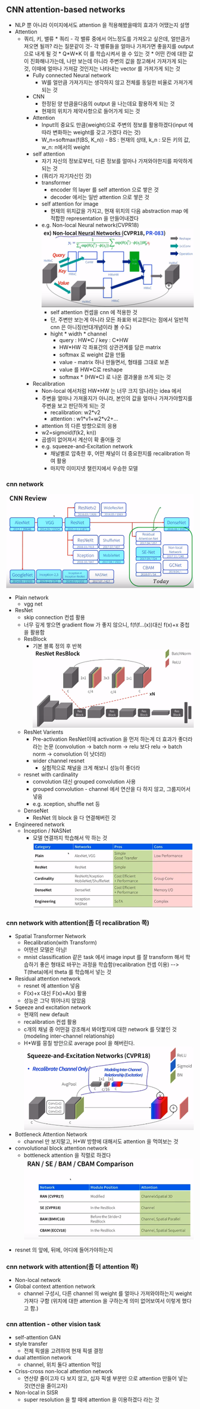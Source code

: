 ## CNN attention-based networks
* NLP 뿐 아니라 이미지에서도 attention 을 적용해봤을때의 효과가 어땠는지 설명
* Attention
  * 쿼리, 키, 밸류 
		* 쿼리 - 각 밸류 중에서 어느정도를 가져오고 싶은데, 얼만큼가져오면 될까? 라는 질문같이 것- 각 밸류들을 얼마나 가져가면 좋을지를 output 으로 내게 될 것
		* Q\*W\*K 이  를 학습시켜서 쓸 수 있는 것
		* 어떤 칸에 대한 값이 진화해나가는데, 나만 보는데 아니라 주변의 값을 참고해서 가져가게 되는 것, 이때에 얼마나 가져갈 것인지는 나타내는 vector 를 가져가게 되는 것
	* Fully connected Neural network
		* W를 얼만큼 가져가지는 생각하지 않고 전체를 동일한 비율로 가져가게 되는 것
	* CNN
		* 한정된 양 만큼을다음의 output 을 나는데요 활용하게 되는 것
		* 현재의 위치가 제약사항으로 들어가게 되는 것
	* Attention
		* Input의 중요도 만큼(weight)으로 주변의 정보를 활용하겠다(input 에 따라 변화하는 weight를 갖고 가겠다 라는 것)
		* W_n=softmax(f(BS, K_n)) - BS : 현재의 상태, k_n : 모든 키의 값, w_n: n에서의 weight
	* self attention
		* 자기 자신의 정보로부터, 다른 정보를 얼마나 가져와야한지를 파악하게 되는 것
		* (쿼리가 자기자신인 것)
		* transformer
			* encoder 의 layer 를 self attention 으로 쌓은 것
			* decoder 에서는 일반 attention 으로 쌓은 것
		* self attention for image
			* 현재의 위치값을 가지고, 현재 위치의 다음 abstraction map 에 적합한 representation 을 만들어내겠다
		* e.g. Non-local Neural network(CVPR18)
			![non_local](images/cnn_attention_1.PNG "non_local")
			* self attention 컨셉을 cnn 에 적용한 것
			* 단, 주변만 보는게 아니라 모든 좌표와 비교한다는 점에서 일반적 cnn 은 아니징(반대개념이라 볼 수도)
			* hight \* width \* channel
				* query : HW\*C / key : C\*HW 
				* HW\*HW 각 좌표간의 상관관계를 담은 matrix
				* softmax 로 weight 값을 만듦
				* value - matrix 하나 만들면서, 형태를 그대로 보존
				* value 를 HW\*C로 reshape
				* softmax * (HW\*C) 로 나온 결과물을 쓰게 되는 것
	* Recalibration
		* Non-local 에서처럼 HW\*HW 는 너무 크지 않나라는 idea 에서
		* 주변을 얼마나 가져올지가 아니라, 본인의 값을 얼마나 가져가야할지를 주변을 보고 판단하게 되는 것
			* recalibration: w2\*v2
			* attention : w1\*v1+w2\*v2+...
		* attention 의 다른 방향으로의 응용
		* w2=sigmoid(f(k2, kn))
		* 곱셈이 없어져서 계산이 확 줄어들 것
		* e.g. squeeze-and-Excitation network
			* 채널별로 압축한 후, 어떤 채널이 더 중요한지를 recalibration 하여 활용
			* 마지막 이미지넷 챌린지에서 우승한 모델

### cnn network
![cnnReview](images/cnn_attention_3.PNG "cnnReview")
* Plain network
	* vgg net
* ResNet
	* skip connection 컨셉 활용
	* 너무 깊게 쌓으면 gradient flow 가 좋지 않으니, f(f(f...(x))대신 f(x)+x 중첩을 활용함
	* ResBlock
		* 기본 블록 정의 후 반복
		![resnet](images/cnn_attention_4.PNG "resnet")
	* ResNet Varients
		* Pre-activation ResNet이때 activation 을 먼저 하는게 더 효과가 좋더라 라는 논문
		(convolution -> batch norm -> relu 보다 relu -> batch norm -> convolution 이 낫더라) 
		* wider channel resnet
			* 실험적으로 채널을 크게 해보니 성능이 좋더라
	* resnet with cardinality
		* convolution 대신 grouped convolution 사용
		* grouped convolution - channel 에서 연산을 다 하지 않고, 그룹지어서 넣음
		* e.g. xception, shuffle net 등
	* DenseNet
		* ResNet 의 block 을 다 연결해버린 것
* Engineered network
	* Inception / NASNet
		* 모델 연결까지 학습해서 막 하는 것
![cnnReview](images/cnn_attention_2.PNG "cnnReview")

### cnn network with attention(좀 더 recalibration 쪽)
* Spatial Transformer Network
	* Recalibration(with Transform)
	* 어텐션 모델은 아님!
	* mnist classification 같은 task 에서 image input 를 잘 transform 해서 학습하기 좋은 형태로 바꾸는 과정을 학습함(recalibration 컨셉 이용) --> T(theta)에서 theta 를 학습해서 넣는 것
* Residual attention network
	* resnet 에 attention 넣음
	* F(x)+x 대신 F(x)+A(x) 활용
	* 성능은 그닥 뛰어나지 않았음
* Sqeeze and excitation network
	* 현재의 new default
	* recalibration 컨셉 활용
	* c개의 채널 중 어떤걸 강조해서 봐야할지에 대한 network 를 덧붙인 것(modeling inter-channel relationship)
	* H\*W를 뭉칠 방안으로 average pool 을 해버린다.
	![sen](images/cnn_attention_5.PNG "sen")
* Bottleneck Attention Network
	* channel 만 보지말고, H\*W 방향에 대해서도 attention 을 먹여보는 것
* convolutional block attention network
	* bottleneck attention 을 직렬로 하겠다
![comp](images/cnn_attention_6.PNG "comp")
- resnet 의 앞에, 뒤에, 어디에 들어가야하는지

### cnn network with attention(좀 더 attention 쪽)
* Non-local network
* Global context attention network
	* channel 구성시, 다른 channel 의 weight 를 얼마나 가져와야하는지 weight 가져다 구함
	(위치에 대한 attention 을 구하는게 의미 없어보여서 이렇게 했다고 함.)

### cnn attention - other vision task
* self-attention GAN
* style transfer
	* 전체 픽셀을 고려하여 현재 픽셀 결정
* dual attentiion network
	* channel, 위치 둘다 attention 먹임
* Criss-cross non-local attention network
	* 연산량 줄이고자 다 보지 않고, 십자 픽셀 부분만 으로 attention 만들어 넣는 것(연산을 줄이고자)
* Non-local in SISR
	* super resolution 을 할 때에 attention 을 이용하겠다 라는 것

